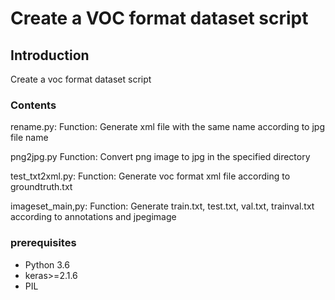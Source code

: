 # Create a VOC format dataset script
## Introduction
Create a voc format dataset script


### Contents

rename.py:
Function: Generate xml file with the same name according to jpg file name

png2jpg.py
Function: Convert png image to jpg in the specified directory

test_txt2xml.py:
Function: Generate voc format xml file according to groundtruth.txt

imageset_main,py:
Function: Generate train.txt, test.txt, val.txt, trainval.txt according to annotations and jpegimage

### prerequisites

- Python 3.6
- keras>=2.1.6
- PIL

